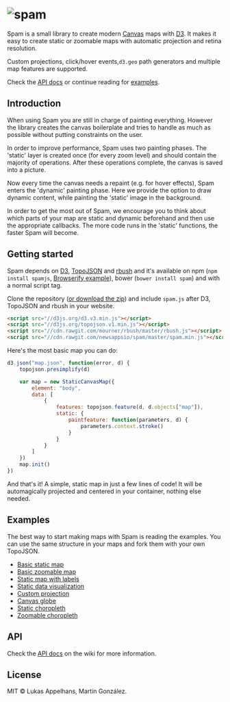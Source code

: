 # ![spam](https://cloud.githubusercontent.com/assets/1236790/14952933/3679edc8-1065-11e6-920a-207f8443f141.png)

Spam is a small library to create modern [Canvas](https://developer.mozilla.org/en-US/docs/Web/API/Canvas_API) maps with [D3](https://github.com/mbostock/d3). It makes it easy to create static or zoomable maps with automatic projection and retina resolution.

Custom projections, click/hover events,`d3.geo` path generators and multiple map features are supported.

Check the [API docs](https://github.com/newsappsio/spam/wiki/API) or continue reading for [examples](#examples).

## Introduction
When using Spam you are still in charge of painting everything. However the library creates the canvas boilerplate and tries to handle as much as possible without putting constraints on the user.

In order to improve performance, Spam uses two painting phases. The 'static' layer is created once (for every zoom level) and should contain the majority of operations. After these operations complete, the canvas is saved into a picture.

Now every time the canvas needs a repaint (e.g. for hover effects), Spam enters the 'dynamic' painting phase. Here we provide the option to draw dynamic content, while painting the 'static' image in the background.

In order to get the most out of Spam, we encourage you to think about which parts of your map are static and dynamic beforehand and then use the appropriate callbacks. The more code runs in the 'static' functions, the faster Spam will become.

## Getting started
Spam depends on [D3](https://github.com/mbostock/d3), [TopoJSON](https://github.com/mbostock/topojson) and [rbush](https://github.com/mourner/rbush) and it's available on npm (`npm install spamjs`, [Browserify example](http://bl.ocks.org/martgnz/867c95c3b13ac538ad2a64945bc5cf80)), bower (`bower install spam`) and with a normal script tag.

Clone the repository ([or download the zip](https://github.com/newsappsio/spam/releases/download/v1.1.0/spam.zip)) and include `spam.js` after D3, TopoJSON and rbush in your website.

```html
<script src="//d3js.org/d3.v3.min.js"></script>
<script src="//d3js.org/topojson.v1.min.js"></script>
<script src="//cdn.rawgit.com/mourner/rbush/master/rbush.js"></script>
<script src="//cdn.rawgit.com/newsappsio/spam/master/spam.min.js"></script>
```

Here's the most basic map you can do:

```js
d3.json("map.json", function(error, d) {
    topojson.presimplify(d)

    var map = new StaticCanvasMap({
        element: "body",
        data: [
            {
                features: topojson.feature(d, d.objects["map"]),
                static: {
                    paintfeature: function(parameters, d) {
                        parameters.context.stroke()
                    }
                }
            }
        ]
    })
    map.init()
})
```

And that's it! A simple, static map in just a few lines of code! It will be automagically projected and centered in your container, nothing else needed.

## Examples
The best way to start making maps with Spam is reading the examples. You can use the same structure in your maps and fork them with your own TopoJSON.

- [Basic static map](http://bl.ocks.org/martgnz/c48aa019de720fcd86030d3b07990d8d)
- [Basic zoomable map](http://bl.ocks.org/martgnz/fa8187c716c8a6d788eab7d51095b419)
- [Static map with labels](http://bl.ocks.org/martgnz/e5c0387a5bb675b061a2c0a9f573f86a)
- [Static data visualization](http://bl.ocks.org/martgnz/9023a67f080cca8b31ef5d6b1dcf4637)
- [Custom projection](http://bl.ocks.org/martgnz/d8bc3d6c29e712e3255f095671a51967)
- [Canvas globe](http://bl.ocks.org/martgnz/c1a5addfb6c2ec914f2d0bc9b3112b71)
- [Static choropleth](http://bl.ocks.org/martgnz/56664c7ea8efef56f93ca948ef855d06)
- [Zoomable choropleth](http://bl.ocks.org/martgnz/a61c2da0e45a108c857e)

## API
Check the [API docs](https://github.com/newsappsio/spam/wiki/API) on the wiki for more information.

## License
MIT © Lukas Appelhans, Martín González.
